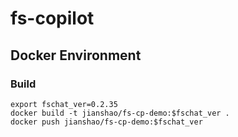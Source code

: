 # fs-copilot

## Docker Environment

### Build
~~~ shell
export fschat_ver=0.2.35
docker build -t jianshao/fs-cp-demo:$fschat_ver .
docker push jianshao/fs-cp-demo:$fschat_ver
